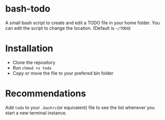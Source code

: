 # bash-todo
A small bash script to create and edit a TODO file in your home folder.
You can edit the script to change the location. (Default is `~/TODO`)

# Installation
* Clone the repository 
* Run `chmod +x todo`
* Copy or move the file to your prefered bin folder

# Recommendations
Add `todo` to your `.bashrc`(or equivalent) file to see the list whenever you start a new terminal instance.
